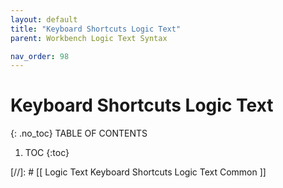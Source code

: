 ```yaml
---
layout: default
title: "Keyboard Shortcuts Logic Text"
parent: Workbench Logic Text Syntax

nav_order: 98
---
```

# Keyboard Shortcuts Logic Text 
{: .no_toc}
TABLE OF CONTENTS 
1. TOC
{:toc}  

[//]: # [[ Logic Text Keyboard Shortcuts Logic Text Common ]]